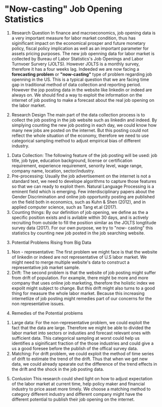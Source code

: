 # "Now-casting" Job Opening Statistics

1. Research Question
In finance and macroeconomics, job opening data is a very important measure for labor market condition, thus has siginificant impact on the economical prosper and future monetary policy, fiscal policy implication as well as an important parameter for assets pricing purposes. The new job openning data for labor market is collected by Bureau of Labor Statistics's Job Openings and Labor Turnvoer Survery (JOLTS). However JOLTS is a monthly survey, therefore it has a four weeks lag. Indeeded we are now facing a **forecasting problem** or **"now-casting"** type of problem regarding job openning in the US. This is a typical question that we are facing time gap in traditional method of data collection and reporting period. However the jop posting data in the website like linkedin or indeed are always on. We should find a way to exploit the information on the internet of job posting to make a forecast about the real job opening on the labor market.

2. Research Design
The main part of the data collection process is to collect the job posting in the job website such as linkedin and indeed. By simplying counting the new job posting in each day, we could know how many new jobs are posted on the internet. But this posting could not reflect the whole situation of the economy, therefore we need to use categorical sampling method to adjust empirical bias of different industry.  

1) Data Collection:
   The following feature of the job posting will be used: job title, job type, education background, license or certification requirement, experience requirement, senority level, wage range, company name, location, sector/industry. 
2) Pre-processing:
   Usually the job advertisement on the internet is not a standard text, we need to develope algorithms to capture those features so that we can ready to exploit them. Natural Language Processing is a eminent field which is emerging. Few interdisciplinary papers about the Gender Discrimination and online job opportunity posting are published on the field both in economics, such as Kuhn & Shen (2012), and in applied computer science, such as Tang et.al (2017). 
3) Counting things:
   By our definition of job opening, we define as the a specific position exists and is avilable within 30 days, and is actively recruiting from outside to fill the position similar as the JOLTS longtitude survey data (2017). For our own purpose, we try to "now- casting" this statistics by counting new job posted in the job searching website.  

3. Potential Problems Rising from Big Data 
1) Non - representative:
   The first problem we might face is that the website of linkedin or indeed are not representative of U.S labor market. We might need to merge multiple website's data to construct a representative job market sample. 
2) Drift:
   The second problem is that the website of job posting might suffer from drift of population. For example, there might be more and more company that uses online job marketing, therefore the holistic index we expolit might subject to change. But this drift might also turns to a good thing for measure the whole labor market. Because this increasing internetlize of job posting might remedies part of our concerns for the non representative issues.

4. Remedies of the Potential problems
1) Large data: 
   For the non-representative problem, we could exploit the fact that the data are large. Therefore we might be able to divided the labor market into sectors or industies and forecast relevant ones with sufficient data. This categorical sampling at worst could help us identifies a siginificant fraction of the those industries and could give a us a good foresee before the publish of the offical survey data. 
2) Matching:
   For drift problem, we could exploit the method of time series of drift to estimate the trend of the drift. Thus that when we get new data, we could already spearate out the difference of the trend effects in the drift and the shock in the job posting data.  

5. Conlusion
This research could shed light on how to adjust expectation of the labor market at current time, help policy maker and financial industry to price asset more timely. We choose a matching method to category different industry and different company might have the different potential to publish their job opening on the internet.

